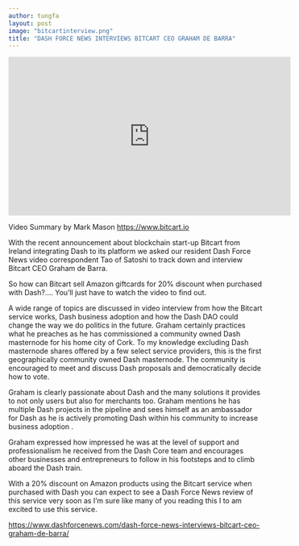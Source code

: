 ```yaml
---
author: tungfa
layout: post
image: "bitcartinterview.png"
title: "DASH FORCE NEWS INTERVIEWS BITCART CEO GRAHAM DE BARRA"
---
```

<iframe width="560" height="315" src="https://www.youtube.com/embed/288Vxa2owUE" frameborder="0" allowfullscreen></iframe>

Video Summary by Mark Mason
https://www.bitcart.io

With the recent announcement about blockchain start-up Bitcart from Ireland integrating Dash to its platform we asked our resident Dash Force News video correspondent Tao of Satoshi to track down and interview Bitcart CEO Graham de Barra.

So how can Bitcart sell Amazon giftcards for 20% discount when purchased with Dash?…. You’ll just have to watch the video to find out.

A wide range of topics are discussed in video interview from how the Bitcart service works, Dash business adoption and how the Dash DAO could change the way we do politics in the future. Graham certainly practices what he preaches as he has commissioned a community owned Dash masternode for his home city of Cork. To my knowledge excluding Dash masternode shares offered by a few select service providers,  this is the first geographically community owned Dash masternode. The community is encouraged to meet and discuss Dash proposals and democratically decide how to vote.

Graham is clearly passionate about Dash and the many solutions it provides to not only users but also for merchants too. Graham mentions he has multiple Dash projects in the pipeline and sees himself as an ambassador for Dash as he is actively promoting Dash within his community to increase business adoption .

Graham expressed how impressed he was at the level of support and professionalism he received from the Dash Core team and encourages other businesses and entrepreneurs to follow in his footsteps and to climb aboard the Dash train.

With a 20% discount on Amazon products using the Bitcart service when purchased with Dash you can expect to see a Dash Force News review of this service very soon as I’m sure like many of you reading this I to am excited to use this service.

<https://www.dashforcenews.com/dash-force-news-interviews-bitcart-ceo-graham-de-barra/>

